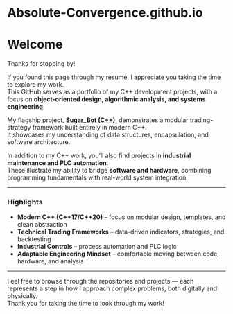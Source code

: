 # Absolute-Convergence.github.io
# Welcome

Thanks for stopping by!  

If you found this page through my resume, I appreciate you taking the time to explore my work.  
This GitHub serves as a portfolio of my C++ development projects, with a focus on **object-oriented design, algorithmic analysis, and systems engineering**.  

My flagship project, **[Sugar_Bot (C++)](https://github.com/Absolute-Convergence/sugar_bot)**, demonstrates a modular trading-strategy framework built entirely in modern C++.  
It showcases my understanding of data structures, encapsulation, and software architecture.  

In addition to my C++ work, you’ll also find projects in **industrial maintenance and PLC automation**.  
These illustrate my ability to bridge **software and hardware**, combining programming fundamentals with real-world system integration.

---

### Highlights
- **Modern C++ (C++17/C++20)** – focus on modular design, templates, and clean abstraction  
- **Technical Trading Frameworks** – data-driven indicators, strategies, and backtesting  
- **Industrial Controls** – process automation and PLC logic  
- **Adaptable Engineering Mindset** – comfortable moving between code, hardware, and analysis  

---

Feel free to browse through the repositories and projects — each represents a step in how I approach complex problems, both digitally and physically.  
Thank you for taking the time to look through my work!
